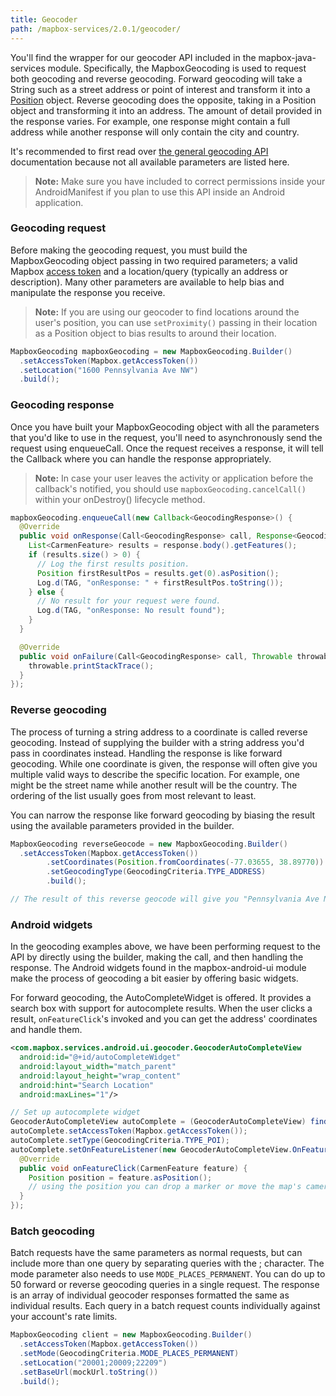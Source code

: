 ```yaml
---
title: Geocoder
path: /mapbox-services/2.0.1/geocoder/
---
```

You'll find the wrapper for our geocoder API included in the mapbox-java-services module. Specifically, the MapboxGeocoding is used to request both geocoding and reverse geocoding. Forward geocoding will take a String such as a street address or point of interest and transform it into a [Position](#position-and-point-objects) object. Reverse geocoding does the opposite, taking in a Position object and transforming it into an address. The amount of detail provided in the response varies. For example, one response might contain a full address while another response will only contain the city and country.

It's recommended to first read over [the general geocoding API](https://www.mapbox.com/api-documentation/#geocoding) documentation because not all available parameters are listed here.

> **Note:** Make sure you have included to correct permissions inside your AndroidManifest if you plan to use this API inside an Android application.

### Geocoding request
Before making the geocoding request, you must build the MapboxGeocoding object passing in two required parameters; a valid Mapbox [access token](#access-token) and a location/query (typically an address or description). Many other parameters are available to help bias and manipulate the response you receive.

> **Note:** If you are using our geocoder to find locations around the user's position, you can use `setProximity()` passing in their location as a Position object to bias results to around their location.

```java
MapboxGeocoding mapboxGeocoding = new MapboxGeocoding.Builder()
  .setAccessToken(Mapbox.getAccessToken())
  .setLocation("1600 Pennsylvania Ave NW")
  .build();

```

### Geocoding response
Once you have built your MapboxGeocoding object with all the parameters that you'd like to use in the request, you'll need to asynchronously send the request using enqueueCall. Once the request receives a response, it will tell the Callback where you can handle the response appropriately.

> **Note:** In case your user leaves the activity or application before the callback's notified, you should use `mapboxGeocoding.cancelCall()` within your onDestroy() lifecycle method.

```java
mapboxGeocoding.enqueueCall(new Callback<GeocodingResponse>() {
  @Override
  public void onResponse(Call<GeocodingResponse> call, Response<GeocodingResponse> response) {
    List<CarmenFeature> results = response.body().getFeatures();
    if (results.size() > 0) {
      // Log the first results position.
      Position firstResultPos = results.get(0).asPosition();
      Log.d(TAG, "onResponse: " + firstResultPos.toString());
    } else {
      // No result for your request were found.
      Log.d(TAG, "onResponse: No result found");
    }
  }

  @Override
  public void onFailure(Call<GeocodingResponse> call, Throwable throwable) {
    throwable.printStackTrace();
  }
});
```

### Reverse geocoding
The process of turning a string address to a coordinate is called reverse geocoding. Instead of supplying the builder with a string address you'd pass in coordinates instead. Handling the response is like forward geocoding. While one coordinate is given, the response will often give you multiple valid ways to describe the specific location. For example, one might be the street name while another result will be the country. The ordering of the list usually goes from most relevant to least.

You can narrow the response like forward geocoding by biasing the result using the available parameters provided in the builder.

```java
MapboxGeocoding reverseGeocode = new MapboxGeocoding.Builder()
  .setAccessToken(Mapbox.getAccessToken())
        .setCoordinates(Position.fromCoordinates(-77.03655, 38.89770))
        .setGeocodingType(GeocodingCriteria.TYPE_ADDRESS)
        .build();

// The result of this reverse geocode will give you "Pennsylvania Ave NW"
```
### Android widgets
In the geocoding examples above, we have been performing request to the API by directly using the builder, making the call, and then handling the response. The Android widgets found in the mapbox-android-ui module make the process of geocoding a bit easier by offering basic widgets.

For forward geocoding, the AutoCompleteWidget is offered. It provides a search box with support for autocomplete results. When the user clicks a result, `onFeatureClick`'s invoked and you can get the address' coordinates and handle them.

<!-- TODO link Example -->
```xml
<com.mapbox.services.android.ui.geocoder.GeocoderAutoCompleteView
  android:id="@+id/autoCompleteWidget"
  android:layout_width="match_parent"
  android:layout_height="wrap_content"
  android:hint="Search Location"
  android:maxLines="1"/>
```

```java
// Set up autocomplete widget
GeocoderAutoCompleteView autoComplete = (GeocoderAutoCompleteView) findViewById(R.id.autoCompleteWidget);
autoComplete.setAccessToken(Mapbox.getAccessToken());
autoComplete.setType(GeocodingCriteria.TYPE_POI);
autoComplete.setOnFeatureListener(new GeocoderAutoCompleteView.OnFeatureListener() {
  @Override
  public void onFeatureClick(CarmenFeature feature) {
    Position position = feature.asPosition();
    // using the position you can drop a marker or move the map's camera.
  }
});
```

### Batch geocoding

<!-- enterprise -->

Batch requests have the same parameters as normal requests, but can include more than one query by separating queries with the ; character. The mode parameter also needs to use `MODE_PLACES_PERMANENT`. You can do up to 50 forward or reverse geocoding queries in a single request. The response is an array of individual geocoder responses formatted the same as individual results. Each query in a batch request counts individually against your account's rate limits.

```java
MapboxGeocoding client = new MapboxGeocoding.Builder()
  .setAccessToken(Mapbox.getAccessToken())
  .setMode(GeocodingCriteria.MODE_PLACES_PERMANENT)
  .setLocation("20001;20009;22209")
  .setBaseUrl(mockUrl.toString())
  .build();
```

